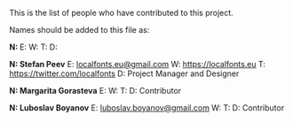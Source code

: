 This is the list of people who have contributed to this project. 
 
Names should be added to this file as: 
 
**N: <Name>** 
 E: <email address> 
 W: <web address> 
 T: <twitter address> 
 D: <position> 
 

**N: Stefan Peev** 
 E: localfonts.eu@gmail.com 
 W: https://localfonts.eu 
 T: https://twitter.com/localfonts 
 D: Project Manager and Designer 
 

**N: Margarita Gorasteva** 
 E: 
 W: 
 T: 
 D: Contributor 
 

**N: Luboslav Boyanov** 
 E: luboslav.boyanov@gmail.com 
 W: 
 T: 
 D: Contributor 
